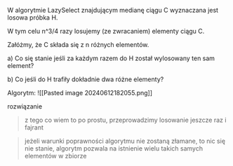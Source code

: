 W algorytmie LazySelect znajdującym medianę ciągu C wyznaczana jest losowa próbka H.

W tym celu n^3/4 razy losujemy (ze zwracaniem) elementy ciągu C.

Załóżmy, że C składa się z n różnych elementów.

a) Co się stanie jeśli za każdym razem do H został wylosowany ten sam element?

b) Co jeśli do H trafiły dokładnie dwa różne elementy?

Algorytm:
![[Pasted image 20240612182055.png]]

rozwiązanie
> z tego co wiem to po prostu, przeprowadzimy losowanie jeszcze raz i fajrant

> jeżeli warunki poprawności algorytmu nie zostaną złamane, to nic się nie stanie, algorytm pozwala na istnienie wielu takich samych elementów w zbiorze